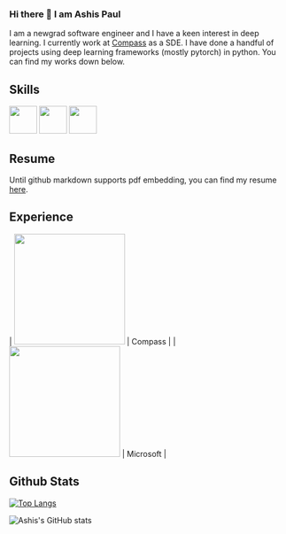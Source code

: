 ### Hi there 👋 I am Ashis Paul
I am a newgrad software engineer and I have a keen interest in deep learning. I currently work at <a href="https://www.compass.com/">Compass</a> as a SDE. I have done a handful of projects using deep learning frameworks (mostly pytorch) in python. You can find my works down below.

## Skills
<div>
<a href="https://www.python.org/"><img src="https://user-images.githubusercontent.com/31564734/121515289-ab753100-ca0a-11eb-8674-0ce7508d3b5b.png" width="50px"></img></a>
<a href="https://pytorch.org/"><img src="https://user-images.githubusercontent.com/31564734/121514394-98ae2c80-ca09-11eb-865f-c64044d9595b.png" width="50px"></img></a>
<a href="https://www.cplusplus.com/"><img src="https://user-images.githubusercontent.com/31564734/121515036-53d6c580-ca0a-11eb-8fdc-4d8c49a42099.png" width="50px"></img></a>
</div>

## Resume
Until github markdown supports pdf embedding, you can find my resume <a href="https://github.com/ashis0013/ashis0013/files/6630852/CV.pdf">here</a>.

## Experience

| <img src="https://user-images.githubusercontent.com/31564734/121517649-40792980-ca0d-11eb-94f0-41d0187266b2.gif" width="200px"></img> | Compass |
| <img src="https://user-images.githubusercontent.com/31564734/121518587-458aa880-ca0e-11eb-9622-ed1866d52c18.gif" width="200px"></img> | Microsoft |



## Github Stats
[![Top Langs](https://github-readme-stats.vercel.app/api/top-langs/?username=ashis0013&layout=compact&theme=tokyonight)](https://github.com/ashis0013/github-readme-stats)

![Ashis's GitHub stats](https://github-readme-stats.vercel.app/api?username=ashis0013&show_icons=true&theme=tokyonight)


